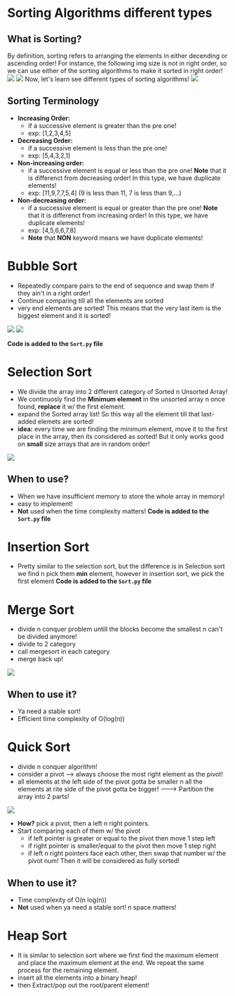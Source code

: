 # Sorting Algorithms different types

## What is Sorting?
By definition, sorting refers to arranging the elements in either decending or ascending order! For instance, the following img size is not in right order, so we can use either of the sorting algorithms to make it sorted in right order!
<img src="./img/1.png">
<img src="./img/2.png">
Now, let's learn see different types of sorting algorithms!
<img src="./img/sort.png">

## Sorting Terminology
- **Increasing Order:**
    - if a successive element is greater than the pre one!
    - exp: [1,2,3,4,5]
- **Decreasing Order:**
    - if a successive element is less than the pre one!
    - exp: [5,4,3,2,1]
- **Non-increasing order:**
    - if a successive element is equal or less than the pre one! **Note** that it is differenct from decreasing order! In this type, we have duplicate elements!
    - exp: [11,9,7,7,5,4] (9 is less than 11, 7 is less than 9,...)
- **Non-decreasing order:**
    - if a successive element is equal or greater than the pre one! **Note** that it is differenct from increasing order! In this type, we have duplicate elements!
    - exp: [4,5,6,6,7,8] 
    - **Note** that **NON** keyword means we have duplicate elements!

# Bubble Sort
- Repeatedly compare pairs to the end of sequence and swap them if they ain't in a right order!
- Continue comparing till all the elements are sorted
- very end elements are sorted! This means that the very last item is the biggest element and it is sorted!
<img src="./img/b1.png">
<img src="./img/b2.png">

**Code is added to the `Sort.py` file**

# Selection Sort
- We divide the array into 2 different category of Sorted n Unsorted Array!
- We continuosly find the **Minimum element** in the unsorted array n once found, **replace** it w/ the first element.
- expand the Sorted array list! So this way all the element till that last-added elemets are sorted!
- **idea:** every time we are finding the minimum element, move it to the first place in the array, then its considered as sorted! But it only works good on **small** size arrays that are in random order!
<img src="./img/selection.png">

## When to use?
- When we have insufficient memory to store the whole array in memory!
- easy to implement!
- **Not** used when the time complexity matters!
**Code is added to the `Sort.py` file**

# Insertion Sort
- Pretty similar to the selection sort, but the difference is in Selection sort we find n pick them **min** element, however in insertion sort, we pick the first element
**Code is added to the `Sort.py` file**

# Merge Sort
- divide n conquer problem untill the blocks become the smallest n can't be divided anymore!
- divide to 2 category
- call mergesort in each category
- merge back up!
<img src="./img/merge.png">

## When to use it?
- Ya need a stable sort!
- Efficient time complexity of  O(log(n))

# Quick Sort
- divide n conquer algorithm!
- consider a pivot --> always choose the most right element as the pivot!
- all elements at the left side of the pivot gotta be smaller n all the elements at rite side of the pivot gotta be bigger! ---> Partition the array into 2 parts!
<img src="./img/qs1.png">

- **How?**  pick a pivot, then a left n right pointers. 
- Start comparing each of them w/ the pivot
    - if left pointer is greater or equal to the pivot then move 1 step left
    - if right pointer is smaller/equal to the pivot then move 1 step right 
    - if left n right pointers face each other, then swap that number w/ the pivot num! Then it will  be considered as fully sorted!
## When to use it?
- Time complexity of O(n log(n))
- **Not** used when ya need a stable sort! n space matters!

# Heap Sort
- It is similar to selection sort where we first find the maximum element and place the maximum element at the end. We repeat the same process for the remaining element.
- insert all the elements into a binary heap!
- then Extract/pop out the root/parent element!